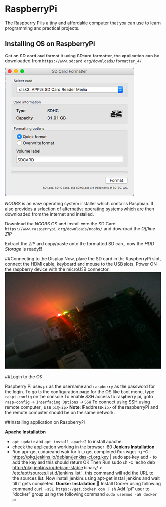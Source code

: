 # RaspberryPi
The Raspberry Pi is a tiny and affordable computer that you can use to learn programming and practical projects.

## Installing OS on RaspberryPi

Get an SD card and format it using SDcard formatter, the application can be downloaded from `https://www.sdcard.org/downloads/formatter_4/` 

![](/images/SDCardFormatting.png)

*NOOBS* is an easy operating system installer which contains Raspbian. It also provides a selection of alternative operating systems which are then downloaded from the internet and installed.

Download the *NOOBS* OS and install onto the SD Card `https://www.raspberrypi.org/downloads/noobs/` and download the *Offline ZIP*

Extract the *ZIP* and copy/paste onto the formatted SD card, now the *HDD Storage* is ready!!!

##Connecting to the Display
Now, place the SD card in the RaspberryPi slot, connect the HDMI cable, keyboard and mouse to the USB slots.
Power ON the raspberry device with the microUSB connector.
![](/images/BootingGreenLight.png)

##Login to the OS

Raspberry Pi uses `pi` as the username and `raspberry` as the password for the login.
To go to the configuration page for the OS like boot menu, type `raspi-config` on the console
To enable *SSH* access to raspberry pi, goto `rasp-config` -> `Interfacing Options` ->  `SSH`
To connect using SSH using remote computer , use `pi@<ip>` 
**Note**: IPaddress`<ip>` of the raspberryPi and the remote computer should be on the same network.

##Installing application on RaspberryPi

**Apache Installation**
- `apt update` and `apt install apache2` to install apache.
- check the application working in the browser <ip>:80
**Jenkins Installation**
- Run apt-get updateand wait for it to get completed
Run wget -q -O - https://pkg.jenkins.io/debian/jenkins-ci.org.key | sudo apt-key add - to add the key and this should return OK
Then Run sudo sh -c 'echo deb http://pkg.jenkins.io/debian-stable binary/ > /etc/apt/sources.list.d/jenkins.list' , this command will add the URL to the sources list.
Now install jenkins using apt-get install jenkins and wait till it gets completed.
**Docker Installation** :whale:
Install Docker using following command `curl -sSL https://get.docker.com | sh`
Add “pi” user to “docker” group using the following command `sudo usermod -aG docker pi`
